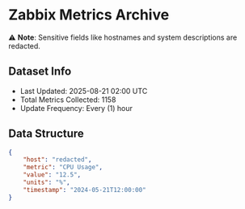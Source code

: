 # Zabbix Metrics Archive

⚠️ **Note**: Sensitive fields like hostnames and system descriptions are redacted.

## Dataset Info
- Last Updated: 2025-08-21 02:00 UTC
- Total Metrics Collected: 1158
- Update Frequency: Every (1) hour

## Data Structure
```json
{
    "host": "redacted",
    "metric": "CPU Usage",
    "value": "12.5",
    "units": "%",
    "timestamp": "2024-05-21T12:00:00"
}
```
